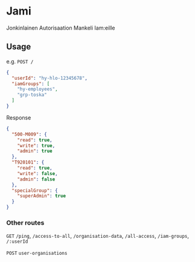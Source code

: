 # Jami
Jonkinlainen Autorisaation Mankeli Iam:eille

## Usage
e.g. `POST /`
```json
{
  "userId": "hy-hlo-12345678",
  "iamGroups": [
    "hy-employees",
    "grp-toska"
  ]
}
```
Response 
```json
{
  "500-M009": {
    "read": true,
    "write": true,
    "admin": true
  },
  "T920101": {
    "read": true,
    "write": false,
    "admin": false
  },
  "specialGroup": {
    "superAdmin": true
  }
}
```
### Other routes
`GET` `/ping`, `/access-to-all`, `/organisation-data`, `/all-access`, `/iam-groups`, `/:userId`

`POST` `user-organisations`
